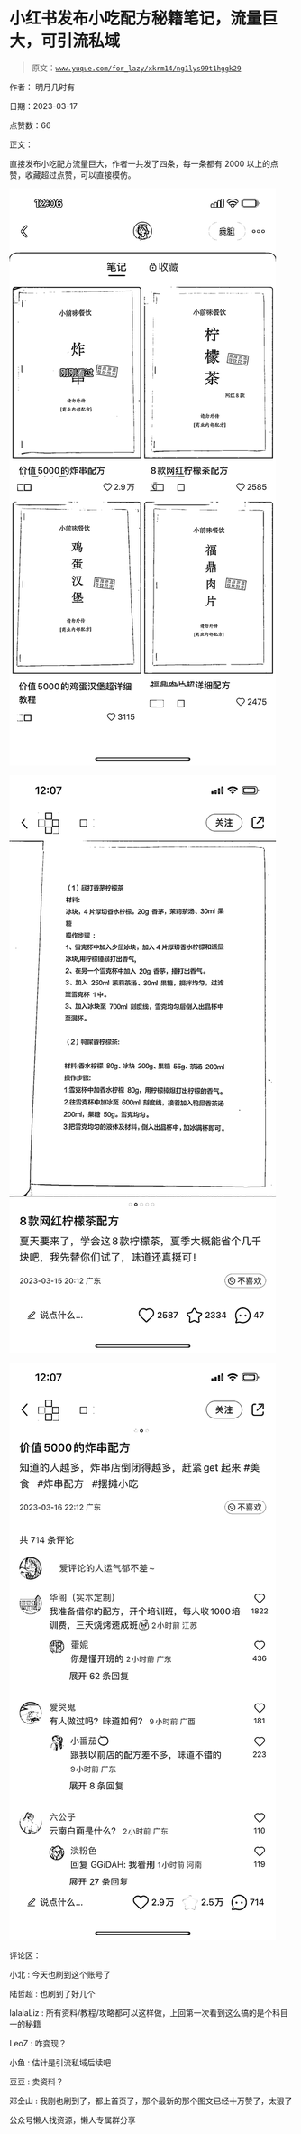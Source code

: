 # 小红书发布小吃配方秘籍笔记，流量巨大，可引流私域

> 原文：[`www.yuque.com/for_lazy/xkrm14/ng1lys99t1hggk29`](https://www.yuque.com/for_lazy/xkrm14/ng1lys99t1hggk29)

作者： 明月几时有

日期：2023-03-17

点赞数：66

正文：

直接发布小吃配方流量巨大，作者一共发了四条，每一条都有 2000 以上的点赞，收藏超过点赞，可以直接模仿。

![](img/d40ba4c7634121b7224f5f66a6db969f.png)

![](img/50f7b7c95a9573f4e9d7e9e45db06613.png)

![](img/75e009ea52b3a849afa880183a5becd6.png)

评论区：

小北 : 今天也刷到这个账号了

陆哲超 : 也刷到了好几个

lalalaLiz : 所有资料/教程/攻略都可以这样做，上回第一次看到这么搞的是个科目一的秘籍

LeoZ : 咋变现？

小鱼 : 估计是引流私域后续吧

豆豆 : 卖资料？

邓金山 : 我刚也刷到了，都上首页了，那个最新的那个图文已经十万赞了，太狠了

公众号懒人找资源，懒人专属群分享


